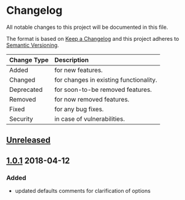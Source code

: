 # Changelog

All notable changes to this project will be documented in this file.

The format is based on [Keep a Changelog](http://keepachangelog.com/en/1.0.0/)
and this project adheres to [Semantic Versioning](http://semver.org/spec/v2.0.0.html).

| Change Type   | Description                            |
| :------------ | :------------------------------------- |
| Added         | for new features.                      |
| Changed       | for changes in existing functionality. |
| Deprecated    | for soon-to-be removed features.       |
| Removed       | for now removed features.              |
| Fixed         | for any bug fixes.                     |
| Security      | in case of vulnerabilities.            |

## [Unreleased]

## [1.0.1] 2018-04-12

### Added

- updated defaults comments for clarification of options

[Unreleased]: https://github.com/joshuacherry/ansible-role-sudo/compare/1.0.1...HEAD
[1.0.1]: https://github.com/joshuacherry/example-ansible-role/compare/1.0.0...1.0.1